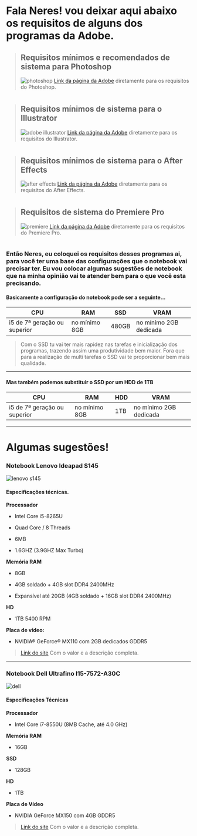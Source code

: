 
# Fala Neres! vou deixar aqui abaixo os requisitos de alguns dos programas da Adobe.
> ## Requisitos mínimos e recomendados de sistema para Photoshop
> ![photoshop](imagens/photoshop.png)
> [Link da página da Adobe](https://helpx.adobe.com/br/photoshop/system-requirements.html) diretamente para os requisitos do Photoshop.
#
> ## Requisitos mínimos de sistema para o Illustrator
> ![adobe illustrator](imagens/adobeillustrator.png)
> [Link da página da Adobe](https://helpx.adobe.com/br/illustrator/system-requirements.html) diretamente para os requisitos do Illustrator.
#
> ## Requisitos mínimos de sistema para o After Effects
> ![after effects](imagens/aftereffects.png)
> [Link da página da Adobe](https://helpx.adobe.com/br/after-effects/user-guide.html/br/after-effects/system-requirements.ug.html) diretamente para os requisitos do After Effects.
#
> ## Requisitos de sistema do Premiere Pro
> ![premiere](imagens/premiere.png)
> [Link da página da Adobe](https://helpx.adobe.com/br/premiere-pro/user-guide.html/br/premiere-pro/system-requirements.ug.html) diretamente para os requisitos do Premiere Pro.
#
### Então Neres, eu coloquei os requisitos desses programas ai, para você ter uma base das configurações que o notebook vai precisar ter. Eu vou colocar algumas sugestões de notebook que na minha opinião vai te atender bem para o que você esta precisando.
#### Basicamente a configuração do notebook pode ser a seguinte...
CPU | RAM | SSD | VRAM |
--- | --- | --- | ---- |
i5 de 7ª geração ou superior | no mínimo 8GB | 480GB | no mínimo 2GB dedicada |

> Com o SSD tu vai ter mais rapidez nas tarefas e inicialização dos programas, trazendo assim uma produtividade bem maior. Fora que para a realização de multi tarefas o SSD  vai te proporcionar bem mais qualidade.
---
#### Mas também podemos substituir o SSD por um HDD de 1TB
CPU | RAM | HDD | VRAM |
--- | --- | --- | ---- |
i5 de 7ª geração ou superior | no mínimo 8GB | 1TB | no mínimo 2GB dedicada |
---
# Algumas sugestões!
### Notebook Lenovo Ideapad S145
![lenovo s145](imagens/lenovoideapads145.png)

#### Especificações técnicas.
**Processador**
- Intel Core i5-8265U

- Quad Core / 8 Threads

- 6MB

- 1.6GHZ (3.9GHZ Max Turbo)

**Memória RAM**
- 8GB

- 4GB soldado + 4GB slot DDR4 2400MHz

- Expansível até 20GB (4GB soldado + 16GB slot DDR4 2400MHz)

**HD**
- 1TB 5400 RPM

**Placa de vídeo:**
- NVIDIA® GeForce® MX110 com 2GB dedicados GDDR5

> [Link do site](https://www.kabum.com.br/cgi-local/site/produtos/descricao_ofertas.cgi?codigo=115256) Com o valor e a descrição completa.

---
### Notebook Dell Ultrafino I15-7572-A30C 
![dell](imagens/dell01.png)

#### Especificações Técnicas

**Processador**
- Intel Core i7-8550U (8MB Cache, até 4.0 GHz)

**Memória RAM**
- 16GB

**SSD**
- 128GB

**HD**
- 1TB

**Placa de Vídeo**	
- NVIDIA GeForce MX150 com 4GB GDDR5

> [Link do site](https://www.realnovidades.com/item/Notebook-Dell-Ultrafino-I15%252d7572%252dA30C-Intel-Core-i7-16GB-(GeForce-MX150-com-4GB)-1TB-128GB-SSD-Tela-Full-HD-.html) Com o valor e a descrição completa.